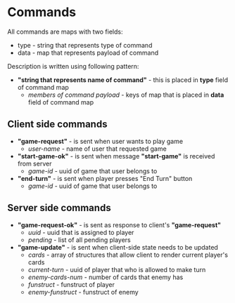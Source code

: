 # Commands

All commands are maps with two fields:
- type - string that represents type of command
- data - map that represents payload of command

Description is written using following pattern:
- **"string that represents name of command"** - this is placed in **type** field of command map
  - *members of command payload* - keys of map that is placed in **data** field of command map

## Client side commands
- **"game-request"** - is sent when user wants to play game
  - *user-name* - name of user that requested game
- **"start-game-ok"** - is sent when message **"start-game"** is received from server
  - *game-id* - uuid of game that user belongs to
- **"end-turn"** - is sent when player presses "End Turn" button
  - *game-id* - uuid of game that user belongs to

## Server side commands
- **"game-request-ok"** - is sent as response to client's **"game-request"**
  - *uuid* - uuid that is assigned to player
  - *pending* - list of all pending players
- **"game-update"** - is sent when client-side state needs to be updated
  - *cards* - array of structures that allow client to render current player's cards
  - *current-turn* - uuid of player that who is allowed to make turn
  - *enemy-cards-num* - number of cards that enemy has
  - *funstruct* - funstruct of player
  - *enemy-funstruct* - funstruct of enemy
